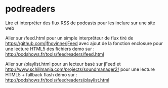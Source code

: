 # podreaders
Lire et interpréter des flux RSS de podcasts pour les inclure sur une site web

Aller sur /feed.html pour un simple interprêteur de flux tiré de https://github.com/jfhovinne/jFeed avec ajout de la fonction enclosure pour une lecture HTML5 des fichiers 
demo sur : http://podshows.fr/tools/feedreaders/feed.html

Aller sur /playlist.html pour un lecteur basé sur jFeed et http://www.schillmania.com/projects/soundmanager2/ pour une lecture HTML5 + fallback flash
démo sur : http://podshows.fr/tools/feedreaders/playlist.html


